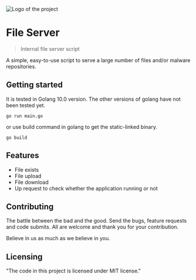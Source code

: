 ![Logo of the project](https://www.zemana.com/images/logo/new-zmn-text-blue.png)

# File Server
> Internal file server script

A simple, easy-to-use script to serve a large number of files and/or malware repositories.

## Getting started

It is tested in Golang 10.0 version. The other versions of golang have not been tested yet.

```shell
go run main.go
```

or use build command in golang to get the static-linked binary.

```shell
go build
```

## Features

* File exists
* File upload
* File download
* Up request to check whether the application running or not

## Contributing

The battle between the bad and the good. Send the bugs, feature requests and code submits. All are welcome and thank you for your contribution.

Believe in us as much as we believe in you.

## Licensing

"The code in this project is licensed under MIT license."
